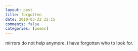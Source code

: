 ```yaml
---
layout: post
title: forgotten
date: 2010-03-22 22:15
comments: false
categories: [poems]
---
```


mirrors do not help
anymore.
i have forgotten
who to look for.
